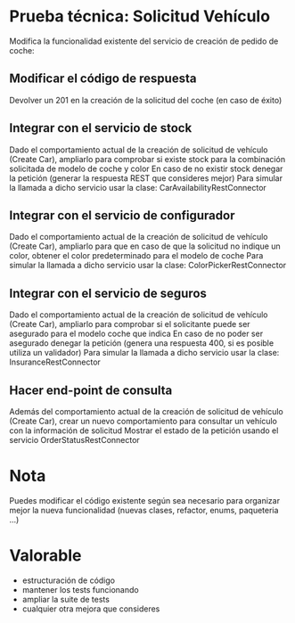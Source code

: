 # Prueba técnica: Solicitud Vehículo

Modifica la funcionalidad existente del servicio de creación de pedido de coche:

## Modificar el código de respuesta
Devolver un 201 en la creación de la solicitud del coche (en caso de éxito)

## Integrar con el servicio de stock
Dado el comportamiento actual de la creación de solicitud de vehículo (Create Car), ampliarlo para comprobar si existe stock para la combinación solicitada de modelo de coche y color
En caso de no existir stock denegar la petición (generar la respuesta REST que consideres mejor) Para simular la llamada a dicho servicio usar la clase: CarAvailabilityRestConnector

## Integrar con el servicio de configurador
Dado el comportamiento actual de la creación de solicitud de vehículo (Create Car), ampliarlo para que en caso de que la solicitud no indique un color, obtener el color predeterminado para el modelo de coche
Para simular la llamada a dicho servicio usar la clase: ColorPickerRestConnector

## Integrar con el servicio de seguros
Dado el comportamiento actual de la creación de solicitud de vehículo (Create Car), ampliarlo para comprobar si el solicitante puede ser asegurado para el modelo coche que indica
En caso de no poder ser asegurado denegar la petición (genera una respuesta 400, si es posible utiliza un validador)
Para simular la llamada a dicho servicio usar la clase: InsuranceRestConnector

## Hacer end-point de consulta
Además del comportamiento actual de la creación de solicitud de vehículo (Create Car), crear un nuevo comportamiento para consultar un vehículo con la información de solicitud
Mostrar el estado de la petición usando el servicio OrderStatusRestConnector

# Nota
Puedes modificar el código existente según sea necesario para organizar mejor la nueva funcionalidad (nuevas clases, refactor, enums, paqueteria ...)

# Valorable
- estructuración de código
- mantener los tests funcionando
- ampliar la suite de tests
- cualquier otra mejora que consideres